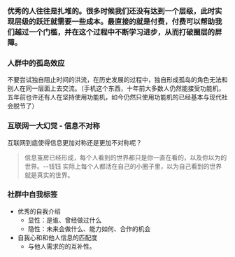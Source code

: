 ### 优秀的人往往是扎堆的。很多时候我们还没有达到一个层级，此时实现层级的跃迁就需要一些成本。最直接的就是付费，付费可以帮助我们越过一个门槛，并在这个过程中不断学习进步，从而打破圈层的屏障。



### 人群中的孤岛效应

不要尝试独自阻止时间的洪流，在历史发展的过程中，独自形成孤岛的角色无法和别人在同一层面上去交流。（手机这个东西，十年前大多数人仍然能接受功能机，五年前也许还有人在坚持使用功能机，如今仍然只使用功能机的已经基本与现代社会脱节了）


### 互联网一大幻觉 - 信息不对称

互联网到底使得信息更加对称还是更加不对称呢？
> 信息茧房已经形成，每个人看到的世界都只是你一直在看的，以及你以为的世界。--钱钰
> 实际上每个人都活在自己的小圈子里，以为自己看到的世界就是真实的世界。

### 社群中自我标签

 - 优秀的自我介绍
   - 显性：是谁、曾经做过什么
   - 隐性：未来会做什么、能力如何、合作的机会
 - 自我心和和他人信息的匹配度
   - 与他人需求的的互补性。






























